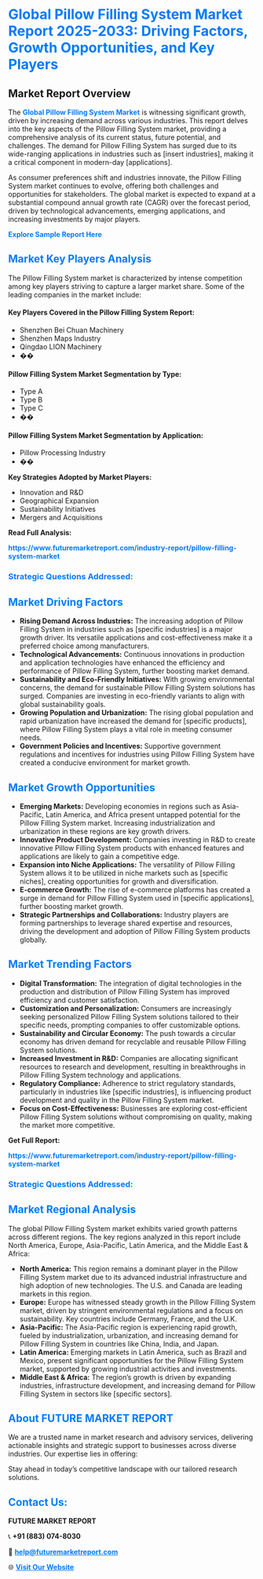 <h1 style="color: #007BFF;">Global Pillow Filling System Market Report 2025-2033: Driving Factors, Growth Opportunities, and Key Players</h1>

<section id="overview">
<h2>Market Report Overview</h2>
<p>The <a href="https://www.futuremarketreport.com/industry-report/pillow-filling-system-market" style="color: #007BFF; text-decoration: none;"><strong>Global Pillow Filling System Market</strong></a> is witnessing significant growth, driven by increasing demand across various industries. This report delves into the key aspects of the Pillow Filling System market, providing a comprehensive analysis of its current status, future potential, and challenges. The demand for Pillow Filling System has surged due to its wide-ranging applications in industries such as [insert industries], making it a critical component in modern-day [applications].</p>
<p>As consumer preferences shift and industries innovate, the Pillow Filling System market continues to evolve, offering both challenges and opportunities for stakeholders. The global market is expected to expand at a substantial compound annual growth rate (CAGR) over the forecast period, driven by technological advancements, emerging applications, and increasing investments by major players.</p>
</section>

<section id="overview">
<p><a href="https://www.futuremarketreport.com/request-sample/reportId=118457" style="color: #007BFF; text-decoration: none;"><strong>Explore Sample Report Here</strong></a></p>
</section>

<section id="key-players">
<h2 style="color: #007BFF;">Market Key Players Analysis</h2>
<p>The Pillow Filling System market is characterized by intense competition among key players striving to capture a larger market share. Some of the leading companies in the market include:</p>
<h4>Key Players Covered in the Pillow Filling System Report:</h4>
<ul><li>Shenzhen Bei Chuan Machinery</li><li>Shenzhen Maps Industry</li><li>Qingdao LION Machinery</li><li>��</li></ul>
<h4>Pillow Filling System Market Segmentation by Type:</h4>
<ul><li>Type A</li><li>Type B</li><li>Type C</li><li>��</li></ul>

<h4>Pillow Filling System Market Segmentation by Application:</h4>
<ul><li>Pillow Processing Industry</li><li>��</li></ul>
<p><strong>Key Strategies Adopted by Market Players:</strong></p>
<ul>
<li>Innovation and R&D</li>
<li>Geographical Expansion</li>
<li>Sustainability Initiatives</li>
<li>Mergers and Acquisitions</li>
</ul>
</section>

<section>
<p><strong>Read Full Analysis: </strong></p><a href="https://www.futuremarketreport.com/industry-report/pillow-filling-system-market" style="color: #007BFF; text-decoration: none;"><strong>https://www.futuremarketreport.com/industry-report/pillow-filling-system-market</strong></a>
<h3 style="color: #007BFF;">Strategic Questions Addressed:</h3>
</section>

<section id="driving-factors">
<h2 style="color: #007BFF;">Market Driving Factors</h2>
<ul>
<li><strong>Rising Demand Across Industries:</strong> The increasing adoption of Pillow Filling System in industries such as [specific industries] is a major growth driver. Its versatile applications and cost-effectiveness make it a preferred choice among manufacturers.</li>
<li><strong>Technological Advancements:</strong> Continuous innovations in production and application technologies have enhanced the efficiency and performance of Pillow Filling System, further boosting market demand.</li>
<li><strong>Sustainability and Eco-Friendly Initiatives:</strong> With growing environmental concerns, the demand for sustainable Pillow Filling System solutions has surged. Companies are investing in eco-friendly variants to align with global sustainability goals.</li>
<li><strong>Growing Population and Urbanization:</strong> The rising global population and rapid urbanization have increased the demand for [specific products], where Pillow Filling System plays a vital role in meeting consumer needs.</li>
<li><strong>Government Policies and Incentives:</strong> Supportive government regulations and incentives for industries using Pillow Filling System have created a conducive environment for market growth.</li>
</ul>
</section>

<section id="growth-opportunities">
<h2 style="color: #007BFF;">Market Growth Opportunities</h2>
<ul>
<li><strong>Emerging Markets:</strong> Developing economies in regions such as Asia-Pacific, Latin America, and Africa present untapped potential for the Pillow Filling System market. Increasing industrialization and urbanization in these regions are key growth drivers.</li>
<li><strong>Innovative Product Development:</strong> Companies investing in R&D to create innovative Pillow Filling System products with enhanced features and applications are likely to gain a competitive edge.</li>
<li><strong>Expansion into Niche Applications:</strong> The versatility of Pillow Filling System allows it to be utilized in niche markets such as [specific niches], creating opportunities for growth and diversification.</li>
<li><strong>E-commerce Growth:</strong> The rise of e-commerce platforms has created a surge in demand for Pillow Filling System used in [specific applications], further boosting market growth.</li>
<li><strong>Strategic Partnerships and Collaborations:</strong> Industry players are forming partnerships to leverage shared expertise and resources, driving the development and adoption of Pillow Filling System products globally.</li>
</ul>
</section>

<section id="trending-factors">
<h2 style="color: #007BFF;">Market Trending Factors</h2>
<ul>
<li><strong>Digital Transformation:</strong> The integration of digital technologies in the production and distribution of Pillow Filling System has improved efficiency and customer satisfaction.</li>
<li><strong>Customization and Personalization:</strong> Consumers are increasingly seeking personalized Pillow Filling System solutions tailored to their specific needs, prompting companies to offer customizable options.</li>
<li><strong>Sustainability and Circular Economy:</strong> The push towards a circular economy has driven demand for recyclable and reusable Pillow Filling System solutions.</li>
<li><strong>Increased Investment in R&D:</strong> Companies are allocating significant resources to research and development, resulting in breakthroughs in Pillow Filling System technology and applications.</li>
<li><strong>Regulatory Compliance:</strong> Adherence to strict regulatory standards, particularly in industries like [specific industries], is influencing product development and quality in the Pillow Filling System market.</li>
<li><strong>Focus on Cost-Effectiveness:</strong> Businesses are exploring cost-efficient Pillow Filling System solutions without compromising on quality, making the market more competitive.</li>
</ul>
</section>

<section>
<p><strong>Get Full Report: </strong></p><a href="https://www.futuremarketreport.com/industry-report/pillow-filling-system-market" style="color: #007BFF; text-decoration: none;"><strong>https://www.futuremarketreport.com/industry-report/pillow-filling-system-market</strong></a>
<h3 style="color: #007BFF;">Strategic Questions Addressed:</h3>
</section>


<section id="regional-analysis">
<h2 style="color: #007BFF;">Market Regional Analysis</h2>
<p>The global Pillow Filling System market exhibits varied growth patterns across different regions. The key regions analyzed in this report include North America, Europe, Asia-Pacific, Latin America, and the Middle East & Africa:</p>
<ul>
<li><strong>North America:</strong> This region remains a dominant player in the Pillow Filling System market due to its advanced industrial infrastructure and high adoption of new technologies. The U.S. and Canada are leading markets in this region.</li>
<li><strong>Europe:</strong> Europe has witnessed steady growth in the Pillow Filling System market, driven by stringent environmental regulations and a focus on sustainability. Key countries include Germany, France, and the U.K.</li>
<li><strong>Asia-Pacific:</strong> The Asia-Pacific region is experiencing rapid growth, fueled by industrialization, urbanization, and increasing demand for Pillow Filling System in countries like China, India, and Japan.</li>
<li><strong>Latin America:</strong> Emerging markets in Latin America, such as Brazil and Mexico, present significant opportunities for the Pillow Filling System market, supported by growing industrial activities and investments.</li>
<li><strong>Middle East & Africa:</strong> The region’s growth is driven by expanding industries, infrastructure development, and increasing demand for Pillow Filling System in sectors like [specific sectors].</li>
</ul>
</section>

<footer>
<h2 style="color: #007BFF;">About FUTURE MARKET REPORT</h2>
<p>We are a trusted name in market research and advisory services, delivering actionable insights and strategic support to businesses across diverse industries. Our expertise lies in offering:</p>

<p>Stay ahead in today’s competitive landscape with our tailored research solutions.</p>

<h2 style="color: #007BFF;">Contact Us:</h2>
<p><strong>FUTURE MARKET REPORT</strong></p>
<p>📞 <strong>+91 (883) 074-8030</strong></p>
<p>📧 <strong><a href="mailto:help@futuremarketreport.com" style="color: #007BFF;">help@futuremarketreport.com</a></strong></p>
<p>🌐 <strong><a href="https://www.futuremarketreport.com/" style="color: #007BFF;">Visit Our Website</a></strong></p>
</footer>